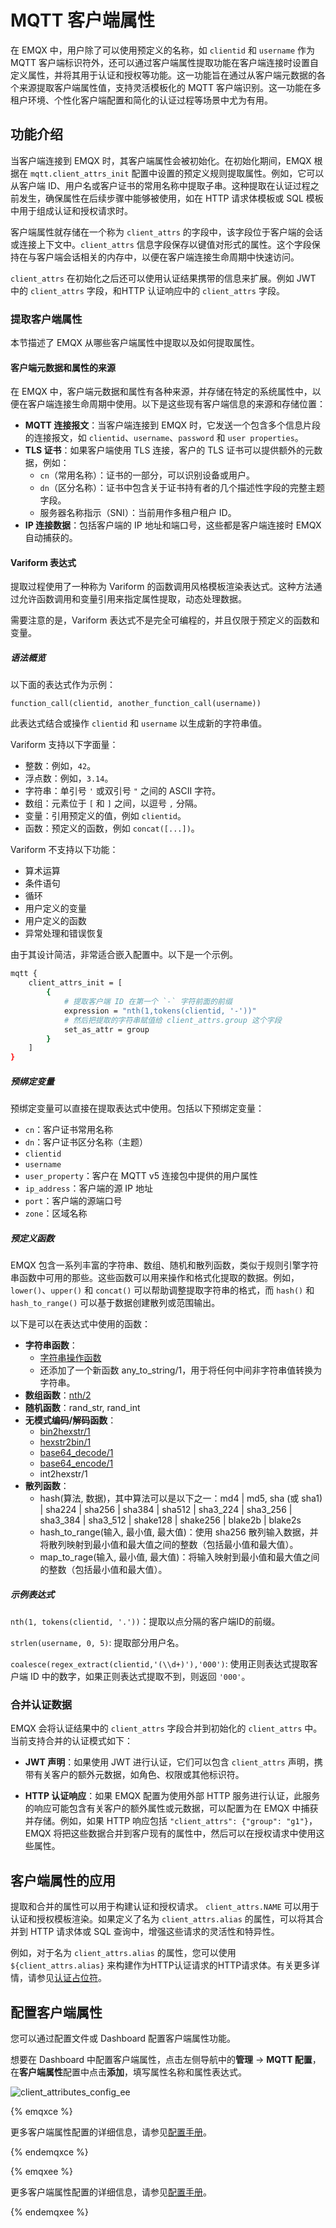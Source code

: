 # MQTT 客户端属性

在 EMQX 中，用户除了可以使用预定义的名称，如 `clientid` 和 `username` 作为 MQTT 客户端标识符外，还可以通过客户端属性提取功能在客户端连接时设置自定义属性，并将其用于认证和授权等功能。这一功能旨在通过从客户端元数据的各个来源提取客户端属性值，支持灵活模板化的 MQTT 客户端识别。这一功能在多租户环境、个性化客户端配置和简化的认证过程等场景中尤为有用。

## 功能介绍

当客户端连接到 EMQX 时，其客户端属性会被初始化。在初始化期间，EMQX 根据在 `mqtt.client_attrs_init` 配置中设置的预定义规则提取属性。例如，它可以从客户端 ID、用户名或客户证书的常用名称中提取子串。这种提取在认证过程之前发生，确保属性在后续步骤中能够被使用，如在 HTTP 请求体模板或 SQL 模板中用于组成认证和授权请求时。

客户端属性就存储在一个称为 `client_attrs` 的字段中，该字段位于客户端的会话或连接上下文中。`client_attrs` 信息字段保存以键值对形式的属性。这个字段保持在与客户端会话相关的内存中，以便在客户端连接生命周期中快速访问。

`client_attrs` 在初始化之后还可以使用认证结果携带的信息来扩展。例如 JWT 中的 `client_attrs` 字段，和HTTP 认证响应中的 `client_attrs` 字段。

### 提取客户端属性

本节描述了 EMQX 从哪些客户端属性中提取以及如何提取属性。

#### 客户端元数据和属性的来源

在 EMQX 中，客户端元数据和属性有各种来源，并存储在特定的系统属性中，以便在客户端连接生命周期中使用。以下是这些现有客户端信息的来源和存储位置：

- **MQTT 连接报文**：当客户端连接到 EMQX 时，它发送一个包含多个信息片段的连接报文，如 `clientid`、`username`、`password` 和 `user properties`。
- **TLS 证书**：如果客户端使用 TLS 连接，客户的 TLS 证书可以提供额外的元数据，例如：
  - `cn`（常用名称）：证书的一部分，可以识别设备或用户。
  - `dn`（区分名称）：证书中包含关于证书持有者的几个描述性字段的完整主题字段。
  - 服务器名称指示（SNI）：当前用作多租户租户 ID。
- **IP 连接数据**：包括客户端的 IP 地址和端口号，这些都是客户端连接时 EMQX 自动捕获的。

#### Variform 表达式

提取过程使用了一种称为 Variform 的函数调用风格模板渲染表达式。这种方法通过允许函数调用和变量引用来指定属性提取，动态处理数据。

需要注意的是，Variform 表达式不是完全可编程的，并且仅限于预定义的函数和变量。

##### 语法概览

以下面的表达式作为示例：

```
function_call(clientid, another_function_call(username))
```
此表达式结合或操作 `clientid` 和 `username` 以生成新的字符串值。

Variform 支持以下字面量：

- 整数：例如，`42`。
- 浮点数：例如，`3.14`。
- 字符串：单引号 `'` 或双引号 `"` 之间的 ASCII 字符。
- 数组：元素位于 `[` 和 `]` 之间，以逗号 `,` 分隔。
- 变量：引用预定义的值，例如 `clientid`。
- 函数：预定义的函数，例如 `concat([...])`。

Variform 不支持以下功能：

- 算术运算
- 条件语句
- 循环
- 用户定义的变量
- 用户定义的函数
- 异常处理和错误恢复

由于其设计简洁，非常适合嵌入配置中。以下是一个示例。

```bash
mqtt {
    client_attrs_init = [
        {
            # 提取客户端 ID 在第一个 `-` 字符前面的前缀
            expression = "nth(1,tokens(clientid, '-'))"
            # 然后把提取的字符串赋值给 client_attrs.group 这个字段
            set_as_attr = group
        }
    ]
}

```

##### 预绑定变量

预绑定变量可以直接在提取表达式中使用。包括以下预绑定变量：

- `cn`：客户证书常用名称
- `dn`：客户证书区分名称（主题）
- `clientid`
- `username`
- `user_property`：客户在 MQTT v5 连接包中提供的用户属性
- `ip_address`：客户端的源 IP 地址
- `port`：客户端的源端口号
- `zone`：区域名称

##### 预定义函数

EMQX 包含一系列丰富的字符串、数组、随机和散列函数，类似于规则引擎字符串函数中可用的那些。这些函数可以用来操作和格式化提取的数据。例如，`lower()`、`upper()` 和 `concat()` 可以帮助调整提取字符串的格式，而 `hash()` 和 `hash_to_range()` 可以基于数据创建散列或范围输出。

以下是可以在表达式中使用的函数：

- **字符串函数**：
  - [字符串操作函数](../data-integration/rule-sql-builtin-functions.md#string-operation-functions)
  - 还添加了一个新函数 any_to_string/1，用于将任何中间非字符串值转换为字符串。
- **数组函数**：[nth/2](../data-integration/rule-sql-builtin-functions.md#nth-n-integer-array-array-any)
- **随机函数**：rand_str, rand_int
- **无模式编码/解码函数**：
  - [bin2hexstr/1](../data-integration/rule-sql-builtin-functions.md#bin2hexstr-data-binary-string)
  - [hexstr2bin/1](../data-integration/rule-sql-builtin-functions.md#hexstr2bin-data-string-binary)
  - [base64_decode/1](../data-integration/rule-sql-builtin-functions.md#base64-decode-data-string-bytes-string)
  - [base64_encode/1](../data-integration/rule-sql-builtin-functions.md#base64-encode-data-string-bytes-string)
  - int2hexstr/1
- **散列函数**：
  - hash(算法, 数据)，其中算法可以是以下之一：md4 | md5, sha (或 sha1) | sha224 | sha256 | sha384 | sha512 | sha3_224 | sha3_256 | sha3_384 | sha3_512 | shake128 | shake256 | blake2b | blake2s
  - hash_to_range(输入, 最小值, 最大值)：使用 sha256 散列输入数据，并将散列映射到最小值和最大值之间的整数（包括最小值和最大值）。
  - map_to_rage(输入, 最小值, 最大值)：将输入映射到最小值和最大值之间的整数（包括最小值和最大值）。

##### 示例表达式

`nth(1, tokens(clientid, '.'))`：提取以点分隔的客户端ID的前缀。

`strlen(username, 0, 5)`: 提取部分用户名。

`coalesce(regex_extract(clientid,'(\\d+)'),'000')`: 使用正则表达式提取客户端 ID 中的数字，如果正则表达式提取不到，则返回 `'000'`。

### 合并认证数据

EMQX 会将认证结果中的 `client_attrs` 字段合并到初始化的 `client_attrs` 中。当前支持合并的认证模式如下：

- **JWT 声明**：如果使用 JWT 进行认证，它们可以包含 `client_attrs` 声明，携带有关客户的额外元数据，如角色、权限或其他标识符。

- **HTTP 认证响应**：如果 EMQX 配置为使用外部 HTTP 服务进行认证，此服务的响应可能包含有关客户的额外属性或元数据，可以配置为在 EMQX 中捕获并存储。例如，如果 HTTP 响应包括 `"client_attrs": {"group": "g1"}`，EMQX 将把这些数据合并到客户现有的属性中，然后可以在授权请求中使用这些属性。

## 客户端属性的应用

提取和合并的属性可以用于构建认证和授权请求。 `client_attrs.NAME` 可以用于认证和授权模板渲染。如果定义了名为 `client_attrs.alias` 的属性，可以将其合并到 HTTP 请求体或 SQL 查询中，增强这些请求的灵活性和特异性。

例如，对于名为 `client_attrs.alias` 的属性，您可以使用 `${client_attrs.alias}` 来构建作为HTTP认证请求的HTTP请求体。有关更多详情，请参见[认证占位符](../access-control/authn/authn.md#authentication-placeholders)。

## 配置客户端属性

您可以通过配置文件或 Dashboard 配置客户端属性功能。

想要在 Dashboard 中配置客户端属性，点击左侧导航中的**管理** -> **MQTT 配置**，在**客户端属性**配置中点击**添加**，填写属性名称和属性表达式。

![client_attributes_config_ee](./assets/client_attributes_config_ee.png)

{% emqxce %}

更多客户端属性配置的详细信息，请参见[配置手册](https://www.emqx.io/docs/en/v@CE_VERSION@/hocon/)。

{% endemqxce %}

{% emqxee %}

更多客户端属性配置的详细信息，请参见[配置手册](https://docs.emqx.com/en/enterprise/v@EE_VERSION@/hocon/)。

{% endemqxee %}
